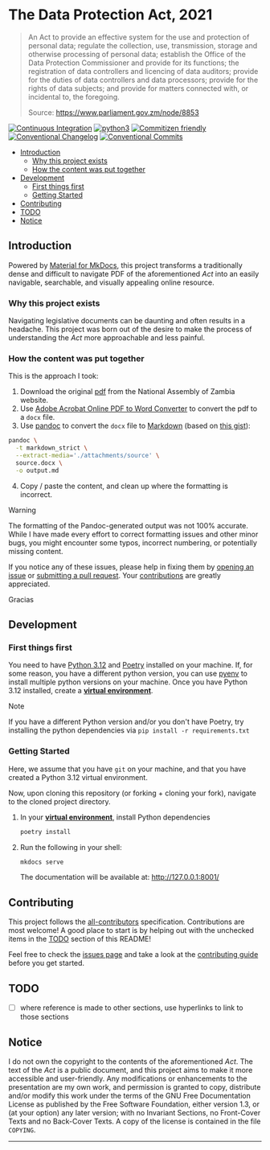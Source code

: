 # The Data Protection Act, 2021

> An Act to provide an effective system for the use and protection of personal data; regulate the collection, use, transmission, storage and otherwise processing of personal data; establish the Office of the Data Protection Commissioner and provide for its functions; the registration of data controllers and licencing of data auditors; provide for the duties of data controllers and data processors; provide for the rights of data subjects; and provide for matters connected with, or incidental to, the foregoing.
>
> Source: <https://www.parliament.gov.zm/node/8853>

[![Continuous Integration](https://github.com/engineervix/zm-dpa/actions/workflows/main.yml/badge.svg)](https://github.com/engineervix/zm-dpa/actions/workflows/main.yml)
[![python3](https://img.shields.io/badge/python-3.12-brightgreen.svg)](https://python.org/)
[![Commitizen friendly](https://img.shields.io/badge/commitizen-friendly-brightgreen.svg)](http://commitizen.github.io/cz-cli/)
[![Conventional Changelog](https://img.shields.io/badge/changelog-conventional-brightgreen.svg)](https://github.com/conventional-changelog)
[![Conventional Commits](https://img.shields.io/badge/Conventional%20Commits-1.0.0-yellow.svg)](https://conventionalcommits.org)

<!-- START doctoc generated TOC please keep comment here to allow auto update -->
<!-- DON'T EDIT THIS SECTION, INSTEAD RE-RUN doctoc TO UPDATE -->

- [Introduction](#introduction)
  - [Why this project exists](#why-this-project-exists)
  - [How the content was put together](#how-the-content-was-put-together)
- [Development](#development)
  - [First things first](#first-things-first)
  - [Getting Started](#getting-started)
- [Contributing](#contributing)
- [TODO](#todo)
- [Notice](#notice)

<!-- END doctoc generated TOC please keep comment here to allow auto update -->

## Introduction

Powered by [Material for MkDocs](https://squidfunk.github.io/mkdocs-material/), this project transforms a traditionally dense and difficult to navigate PDF of the aforementioned _Act_ into an easily navigable, searchable, and visually appealing online resource.

### Why this project exists

Navigating legislative documents can be daunting and often results in a headache. This project was born out of the desire to make the process of understanding the _Act_ more approachable and less painful.

### How the content was put together

This is the approach I took:

1. Download the original [pdf](https://www.parliament.gov.zm/sites/default/files/documents/acts/Act%20No.%203%20The%20Data%20Protection%20Act%202021_0.pdf) from the National Assembly of Zambia website.
2. Use [Adobe Acrobat Online PDF to Word Converter](https://www.adobe.com/uk/acrobat/online/pdf-to-word.html) to convert the pdf to a `docx` file.
3. Use [pandoc](https://pandoc.org/) to convert the `docx` file to [Markdown](https://daringfireball.net/projects/markdown/) (based on [this gist](https://gist.github.com/plembo/409a8d7b1bae66622dbcd26337bbb185)):

  ```bash
  pandoc \
    -t markdown_strict \
    --extract-media='./attachments/source' \
    source.docx \
    -o output.md
  ```

4. Copy / paste the content, and clean up where the formatting is incorrect.

> [!WARNING]  
> The formatting of the Pandoc-generated output was not 100% accurate. While I have made every effort to correct formatting issues and other minor bugs, you might encounter some typos, incorrect numbering, or potentially missing content.
>
> If you notice any of these issues, please help in fixing them by [opening an issue](https://github.com/engineervix/zm-dpa/issues) or [submitting a pull request](https://github.com/engineervix/zm-dpa/pulls). Your [contributions](#contributing) are greatly appreciated.
>
> Gracias

## Development

### First things first

You need to have [Python 3.12](https://www.python.org/) and [Poetry](https://python-poetry.org/) installed on your machine. If, for some reason, you have a different python version, you can use [pyenv](https://github.com/pyenv/pyenv) to install multiple python versions on your machine. Once you have Python 3.12 installed, create a [**virtual environment**](https://realpython.com/python-virtual-environments-a-primer/).

> [!NOTE]  
> If you have a different Python version and/or you don't have Poetry, try installing the python dependencies via `pip install -r requirements.txt`

### Getting Started

Here, we assume that you have `git` on your machine, and that you have created a Python 3.12 virtual environment.

Now, upon cloning this repository (or forking + cloning your fork), navigate to the cloned project directory.

1. In your [**virtual environment**](https://realpython.com/python-virtual-environments-a-primer/), install Python dependencies

   ```bash
   poetry install
   ```

2. Run the following in your shell:

   ```bash
   mkdocs serve
   ```

   The documentation will be available at: <http://127.0.0.1:8001/>

## Contributing

<!-- Thanks goes to these wonderful people ([emoji key](https://allcontributors.org/docs/en/emoji-key)): -->

<!-- ALL-CONTRIBUTORS-LIST:START - Do not remove or modify this section -->
<!-- prettier-ignore-start -->
<!-- markdownlint-disable -->

<!-- markdownlint-restore -->
<!-- prettier-ignore-end -->

<!-- ALL-CONTRIBUTORS-LIST:END -->

This project follows the [all-contributors](https://github.com/all-contributors/all-contributors) specification. Contributions are most welcome! A good place to start is by helping out with the unchecked items in the [TODO](#todo) section of this README!

Feel free to check the [issues page](https://github.com/engineervix/zm-dpa/issues) and take a look at the [contributing guide](https://github.com/engineervix/zm-dpa/blob/main/CONTRIBUTING.md) before you get started.

## TODO

- [ ] where reference is made to other sections, use hyperlinks to link to those sections

## Notice

I do not own the copyright to the contents of the aforementioned _Act_. The text of the _Act_ is a public document, and this project aims to make it more accessible and user-friendly. Any modifications or enhancements to the presentation are my own work, and permission is granted to copy, distribute and/or modify this work under the terms of the GNU Free Documentation License as published by the Free Software Foundation, either version 1.3, or (at your option) any later version; with no Invariant Sections, no Front-Cover Texts and no Back-Cover Texts. A copy of the license is contained in the file `COPYING`.

---